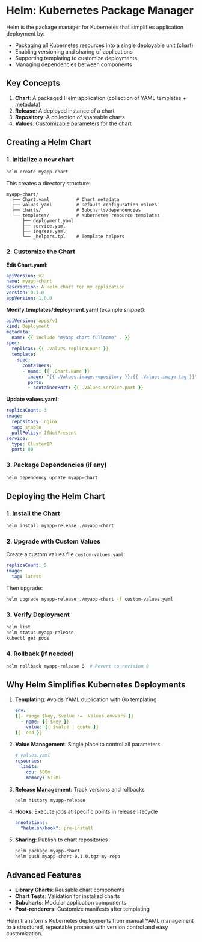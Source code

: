 # Helm: Kubernetes Package Manager

Helm is the package manager for Kubernetes that simplifies application deployment by:
- Packaging all Kubernetes resources into a single deployable unit (chart)
- Enabling versioning and sharing of applications
- Supporting templating to customize deployments
- Managing dependencies between components

## Key Concepts

1. **Chart**: A packaged Helm application (collection of YAML templates + metadata)
2. **Release**: A deployed instance of a chart
3. **Repository**: A collection of shareable charts
4. **Values**: Customizable parameters for the chart

## Creating a Helm Chart

### 1. Initialize a new chart
```bash
helm create myapp-chart
```

This creates a directory structure:
```
myapp-chart/
  ├── Chart.yaml          # Chart metadata
  ├── values.yaml         # Default configuration values
  ├── charts/             # Subcharts/dependencies
  └── templates/          # Kubernetes resource templates
      ├── deployment.yaml
      ├── service.yaml
      ├── ingress.yaml
      └── _helpers.tpl    # Template helpers
```

### 2. Customize the Chart

**Edit Chart.yaml**:
```yaml
apiVersion: v2
name: myapp-chart
description: A Helm chart for my application
version: 0.1.0
appVersion: 1.0.0
```

**Modify templates/deployment.yaml** (example snippet):
```yaml
apiVersion: apps/v1
kind: Deployment
metadata:
  name: {{ include "myapp-chart.fullname" . }}
spec:
  replicas: {{ .Values.replicaCount }}
  template:
    spec:
      containers:
      - name: {{ .Chart.Name }}
        image: "{{ .Values.image.repository }}:{{ .Values.image.tag }}"
        ports:
        - containerPort: {{ .Values.service.port }}
```

**Update values.yaml**:
```yaml
replicaCount: 3
image:
  repository: nginx
  tag: stable
  pullPolicy: IfNotPresent
service:
  type: ClusterIP
  port: 80
```

### 3. Package Dependencies (if any)
```bash
helm dependency update myapp-chart
```

## Deploying the Helm Chart

### 1. Install the Chart
```bash
helm install myapp-release ./myapp-chart
```

### 2. Upgrade with Custom Values
Create a custom values file `custom-values.yaml`:
```yaml
replicaCount: 5
image:
  tag: latest
```

Then upgrade:
```bash
helm upgrade myapp-release ./myapp-chart -f custom-values.yaml
```

### 3. Verify Deployment
```bash
helm list
helm status myapp-release
kubectl get pods
```

### 4. Rollback (if needed)
```bash
helm rollback myapp-release 0  # Revert to revision 0
```

## Why Helm Simplifies Kubernetes Deployments

1. **Templating**: Avoids YAML duplication with Go templating
   ```yaml
   env:
   {{- range $key, $value := .Values.envVars }}
     - name: {{ $key }}
       value: {{ $value | quote }}
   {{- end }}
   ```

2. **Value Management**: Single place to control all parameters
   ```yaml
   # values.yaml
   resources:
     limits:
       cpu: 500m
       memory: 512Mi
   ```

3. **Release Management**: Track versions and rollbacks
   ```bash
   helm history myapp-release
   ```

4. **Hooks**: Execute jobs at specific points in release lifecycle
   ```yaml
   annotations:
     "helm.sh/hook": pre-install
   ```

5. **Sharing**: Publish to chart repositories
   ```bash
   helm package myapp-chart
   helm push myapp-chart-0.1.0.tgz my-repo
   ```

## Advanced Features

- **Library Charts**: Reusable chart components
- **Chart Tests**: Validation for installed charts
- **Subcharts**: Modular application components
- **Post-renderers**: Customize manifests after templating

Helm transforms Kubernetes deployments from manual YAML management to a structured, repeatable process with version control and easy customization.